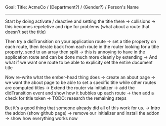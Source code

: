 Goal: Title:
AcmeCo / (Department?) / (Gender?) / Person's Name

-------

Start by doing activate / deactive and setting the title there
  -> collisions
  -> this becomes repetetive and ripe for problems (what about a route that doesn't set the title)

Then try a didTransition on your application route
  -> set a title property on each route, then iterate back from each route in the router
     looking for a title property, send to an array then split
  -> this is annoying to have in the application route and can be done much more cleanly by extending
  -> And what if we want one route to be able to explicity set the entire document title

Now re-write what the ember-head thing does
  -> create an about page
  -> we want the about page to be able to set a specific title while other routes are computed titles
  -> Extend the router via initializer
    -> add the didTransition event and show how it bubbles up each route
    -> then add a check for title token
    -> TODO: research the remaining steps

But it's a good thing that someone already did all of this work for us.
  -> Intro the addon (show github page)
  -> remove our initializer and install the addon
  -> show how everything works now